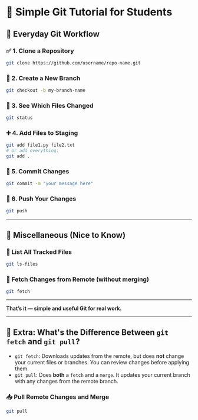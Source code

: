 # 📘 Simple Git Tutorial for Students

## 🚀 Everyday Git Workflow

### ✅ 1. Clone a Repository
```bash
git clone https://github.com/username/repo-name.git
```

### 🌿 2. Create a New Branch
```bash
git checkout -b my-branch-name
```

### 📂 3. See Which Files Changed
```bash
git status
```

### ➕ 4. Add Files to Staging
```bash
git add file1.py file2.txt
# or add everything:
git add .
```

### 📝 5. Commit Changes
```bash
git commit -m "your message here"
```

### 🚀 6. Push Your Changes
```bash
git push
```

---

## 🧰 Miscellaneous (Nice to Know)

### 📃 List All Tracked Files
```bash
git ls-files
```

### 🔄 Fetch Changes from Remote (without merging)
```bash
git fetch
```

---

**That’s it — simple and useful Git for real work.**


---

## 📎 Extra: What's the Difference Between `git fetch` and `git pull`?

- `git fetch`: Downloads updates from the remote, but does **not** change your current files or branches. You can review changes before applying them.
- `git pull`: Does **both** a `fetch` and a `merge`. It updates your current branch with any changes from the remote branch.

### 📥 Pull Remote Changes and Merge
```bash
git pull
```

